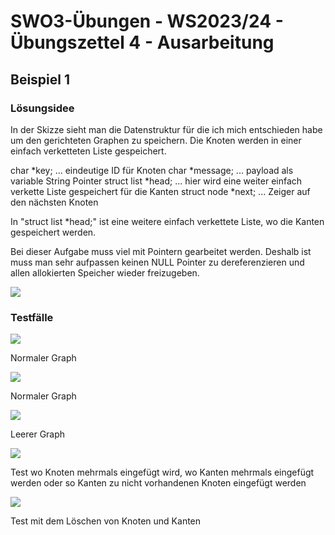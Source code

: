 # **SWO3-Übungen - WS2023/24 - Übungszettel 4 - Ausarbeitung**

## **Beispiel 1**

### **Lösungsidee**

In der Skizze sieht man die Datenstruktur für die ich mich entschieden habe um den gerichteten Graphen zu speichern. Die Knoten werden in einer einfach verketteten Liste gespeichert. 

char *key; ... eindeutige ID für Knoten
char *message; ... payload als variable String Pointer
struct list *head; ... hier wird eine weiter einfach verkette Liste gespeichert für die Kanten
struct node *next; ... Zeiger auf den nächsten Knoten

In "struct list *head;" ist eine weitere einfach verkettete Liste, wo die Kanten gespeichert werden.

Bei dieser Aufgabe muss viel mit Pointern gearbeitet werden. Deshalb ist muss man sehr aufpassen keinen NULL Pointer zu dereferenzieren und allen allokierten Speicher wieder freizugeben.

![](doc/adt1.png)

### **Testfälle**

![](doc/test1.png)

Normaler Graph

![](doc/test2.png)

Normaler Graph

![](doc/test3.png)

Leerer Graph

![](doc/test4.png)

Test wo Knoten mehrmals eingefügt wird, wo Kanten mehrmals eingefügt werden oder so Kanten zu nicht vorhandenen Knoten eingefügt werden

![](doc/test5.png)

Test mit dem Löschen von Knoten und Kanten